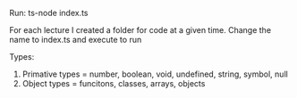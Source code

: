 Run: ts-node index.ts

For each lecture I created a folder for code at a given time. Change the name to index.ts and execute to run


Types:
1) Primative types = number, boolean, void, undefined, string, symbol, null
2) Object types = funcitons, classes, arrays, objects 